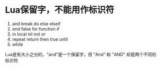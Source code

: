 # Lua保留字，不能用作标识符
1. and break do else elseif
2. end false for function if
3. in local nil not or
4. repeat return then true until
5. while

Lua是有大小之分的，"and"是一个保留字，但 ”And“ 和 "AND" 却是两个不同的标识符